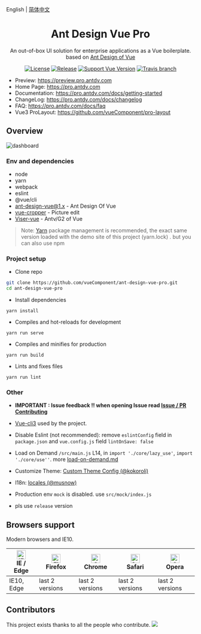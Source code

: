 English | [简体中文](./README.zh-CN.md)

<h1 align="center">Ant Design Vue Pro</h1>
<div align="center">
An out-of-box UI solution for enterprise applications as a Vue boilerplate. based on  <a href="https://vuecomponent.github.io/ant-design-vue/docs/vue/introduce-cn/" target="_blank">Ant Design of Vue</a>
</div>

<div align="center">

[![License](https://img.shields.io/npm/l/package.json.svg?style=flat)](https://github.com/vueComponent/ant-design-vue-pro/blob/master/LICENSE)
[![Release](https://img.shields.io/github/release/vueComponent/ant-design-vue-pro.svg?style=flat)](https://github.com/vueComponent/ant-design-vue-pro/releases/latest)
[![Support Vue Version](https://img.shields.io/badge/Support-Vue2-green?style=flat)](https://github.com/vueComponent/ant-design-vue-pro/releases/latest)
[![Travis branch](https://travis-ci.org/vueComponent/ant-design-vue-pro.svg?branch=master)](https://travis-ci.org/vueComponent/ant-design-vue-pro)

</div>

- Preview: https://preview.pro.antdv.com
- Home Page: https://pro.antdv.com
- Documentation: https://pro.antdv.com/docs/getting-started
- ChangeLog: https://pro.antdv.com/docs/changelog
- FAQ: https://pro.antdv.com/docs/faq
- Vue3 ProLayout: https://github.com/vueComponent/pro-layout

Overview
----

![dashboard](https://static-2.loacg.com/open/static/github/SP1.png)

### Env and dependencies

- node
- yarn
- webpack
- eslint
- @vue/cli
- [ant-design-vue@1.x](https://github.com/vueComponent/ant-design-vue) - Ant Design Of Vue 
- [vue-cropper](https://github.com/xyxiao001/vue-cropper) - Picture edit
- [Viser-vue](https://viserjs.github.io/docs.html#/viser/guide/installation)  - Antv/G2 of Vue

> Note:  [Yarn](https://yarnpkg.com/) package management is recommended, the exact same version loaded with the demo site of this project (yarn.lock) . but you can also use npm


### Project setup

- Clone repo
```bash
git clone https://github.com/vueComponent/ant-design-vue-pro.git
cd ant-design-vue-pro
```

- Install dependencies
```
yarn install
```

- Compiles and hot-reloads for development
```
yarn run serve
```

- Compiles and minifies for production
```
yarn run build
```

- Lints and fixes files
```
yarn run lint
```


### Other

- **IMPORTANT : Issue feedback !! when opening Issue read [Issue / PR Contributing](https://github.com/vueComponent/ant-design-vue-pro/issues/90)**

- [Vue-cli3](https://cli.vuejs.org/guide/) used by the project.

- Disable Eslint (not recommended): remove `eslintConfig`  field in `package.json`  and `vue.config.js` field `lintOnSave: false`

- Load on Demand `/src/main.js` L14, in `import './core/lazy_use'`, `import './core/use''`. more [load-on-demand.md](./docs/load-on-demand.md)

- Customize Theme:  [Custom Theme Config (@kokoroli)](https://github.com/kokoroli/antd-awesome/blob/master/docs/Ant_Design_%E6%A0%B7%E5%BC%8F%E8%A6%86%E7%9B%96.md)

- I18n: [locales (@musnow)](./src/locales/index.js)

- Production env `mock` is disabled. use `src/mock/index.js`

- pls use `release` version

## Browsers support

Modern browsers and IE10.

| [<img src="https://raw.githubusercontent.com/alrra/browser-logos/master/src/edge/edge_48x48.png" alt="IE / Edge" width="24px" height="24px" />](http://godban.github.io/browsers-support-badges/)</br>IE / Edge | [<img src="https://raw.githubusercontent.com/alrra/browser-logos/master/src/firefox/firefox_48x48.png" alt="Firefox" width="24px" height="24px" />](http://godban.github.io/browsers-support-badges/)</br>Firefox | [<img src="https://raw.githubusercontent.com/alrra/browser-logos/master/src/chrome/chrome_48x48.png" alt="Chrome" width="24px" height="24px" />](http://godban.github.io/browsers-support-badges/)</br>Chrome | [<img src="https://raw.githubusercontent.com/alrra/browser-logos/master/src/safari/safari_48x48.png" alt="Safari" width="24px" height="24px" />](http://godban.github.io/browsers-support-badges/)</br>Safari | [<img src="https://raw.githubusercontent.com/alrra/browser-logos/master/src/opera/opera_48x48.png" alt="Opera" width="24px" height="24px" />](http://godban.github.io/browsers-support-badges/)</br>Opera |
| --- | --- | --- | --- | --- |
| IE10, Edge | last 2 versions | last 2 versions | last 2 versions | last 2 versions |


## Contributors

This project exists thanks to all the people who contribute. 
<a href="https://github.com/vueComponent/ant-design-vue-pro/graphs/contributors"><img src="https://opencollective.com/ant-design-pro-vue/contributors.svg?width=890&button=false" /></a>

